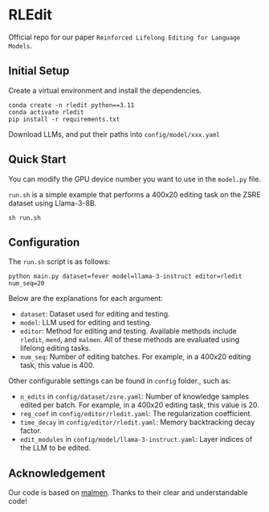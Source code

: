 # RLEdit

Official repo for our paper `Reinforced Lifelong Editing for Language Models`.

## Initial Setup

Create a virtual environment and install the dependencies.

```shell
conda create -n rledit python==3.11
conda activate rledit
pip install -r requirements.txt
```

Download LLMs, and put their paths into `config/model/xxx.yaml`

## Quick Start

You can modify the GPU device number you want to use in the `model.py` file.

`run.sh` is a simple example that performs a 400x20 editing task on the ZSRE dataset using Llama-3-8B.

```shell
sh run.sh
```

## Configuration

The `run.sh` script is as follows:

```shell
python main.py dataset=fever model=llama-3-instruct editor=rledit num_seq=20
```

Below are the explanations for each argument:

* `dataset`: Dataset used for editing and testing.
* `model`: LLM used for editing and testing.
* `editor`: Method for editing and testing. Available methods include `rledit`, `mend`, and `malmen`. All of these methods are evaluated using lifelong editing tasks.
* `num_seq`: Number of editing batches. For example, in a 400x20 editing task, this value is 400.

Other configurable settings can be found in `config` folder., such as:

* `n_edits` in `config/dataset/zsre.yaml`: Number of knowledge samples edited per batch. For example, in a 400x20 editing task, this value is 20.
* `reg_coef` in `config/editor/rledit.yaml`: The regularization coefficient.
* `time_decay` in `config/editor/rledit.yaml`: Memory backtracking decay factor.
* `edit_modules` in `config/model/llama-3-instruct.yaml`: Layer indices of the LLM to be edited.

## Acknowledgement

Our code is based on [malmen](https://github.com/ChenmienTan/malmen). Thanks to their clear and understandable code!
